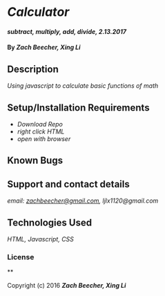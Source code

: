 # _Calculator_

#### _subtract, multiply, add, divide, 2.13.2017_

#### By _**Zach Beecher, Xing Li**_

## Description

_Using javascript to calculate basic functions of math_

## Setup/Installation Requirements

* _Download Repo_
* _right click HTML_
* _open with browser_


## Known Bugs

## Support and contact details

_email: zachbeecher@gmail.com, ljlx1120@gmail.com_

## Technologies Used

_HTML, Javascript, CSS_

### License

**

Copyright (c) 2016 **_Zach Beecher, Xing Li_**
